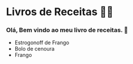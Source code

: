 # Livros de Receitas :man_cook:

### Olá, Bem vindo ao meu livro de receitas. :wave:

- Estrogonoff de Frango
- Bolo de cenoura   
-  Frango
